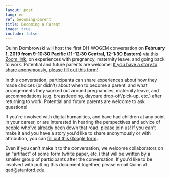 ```yaml
---
layout: post
lang: en
ref: becoming-parent
title: Becoming a Parent
image: true
include: false
---
```


Quinn Dombrowski will host the first DH-WOGEM conversation on **February 1, 2019 from 9-10:30 Pacific (11-12:30 Central, 12-1:30 Eastern)** [via this Zoom link](https://stanford.zoom.us/j/8921507374), on experiences with pregnancy, maternity leave, and going back to work. Potential and future parents are welcome! [If you have a story to share anonymously, please fill out this form!](https://goo.gl/forms/wLo65Bx9xsCdZIQo2)

<!-- Read more -->

In this conversation, participants can share experiences about how they made choices (or didn't) about when to become a parent, and what arrangements they worked out around pregnancies, maternity leave, and accommodations (e.g. breastfeeding, daycare drop-off/pick-up, etc.) after returning to work. Potential and future parents are welcome to ask questions!

If you're involved with digital humanities, and have had children at any point in your career, or are interested in hearing the perspectives and advice of people who've already been down that road, please join us! If you can't make it and you have a story you'd like to share anonymously or with attribution, you can [fill out this Google form](https://goo.gl/forms/wLo65Bx9xsCdZIQo2). 

Even if you can't make it to the conversation, we welcome collaborators on an "artifact" of some form (white paper, etc.) that will be written by a smaller group of participants after the conversation. If you'd like to be involved with putting this document together, please email Quinn at qad@stanford.edu.
